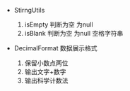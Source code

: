 * StirngUtils  
  1. isEmpty  判断为空 为null
  2. isBlank  判断为空 为null  空格字符串

* DecimalFormat 数据展示格式
  1. 保留小数点两位
  2. 输出文字+数字
  3. 输出科学计数法















